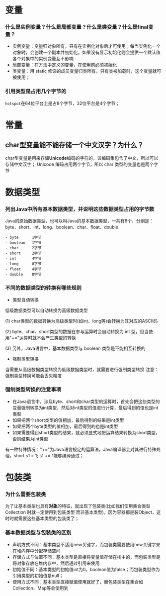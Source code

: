 # 变量
### 什么是实例变量？什么是局部变量？什么是类变量？什么是final变量？

- 实例变量：变量归对象所有，只有在实例化对象后才可使用；每当实例化一个对象时，会创建一个副本并初始化，如果没有显示初始化则会提供一个默认值
	各个对象中的实例变量互不影响
- 局部变量：在方法中定义的变量，在使用前必须初始化
- 类变量：用 static 修饰的成员变量归类所有，只有类被加载时，这个变量就可被使用；

### 引用类型是占用几个字节的
`hotspot`在64位平台上是占8个字节，32位平台是4个字节；

# 常量

## char型变量能不能存储一个中文汉字？为什么？
char型变量是用来存储**Unicode**编码的字符的，该编码集包含了中文，所以可以存储中文汉字；
Unicode 编码占用两个字节，所以 char 类型的变量也是两个字节


# 数据类型

### 列出Java中所有基本数据类型，并说明这些数据类型占用的字节数

Java的原始数据类型，也可以叫Java的基本数据类型，一共有8个，分别是：
byte、short、int、long、boolean、char、float、double
	
	- byte      1字节
	- boolean   1字节
	- char      2字节
	- short     2字节
	- int       4字节
	- long      8字节
	- float     4字节
	- double    8字节

### 不同的数据类型的转换有哪些规则
- 类型自动转换

低级数据类型可以自动转换为高级数据类型

(1) char类型的数据转换为高级类型时(如int、long等)会转换为其对应的ASCII码

(2) byte、char、short类型的数据在参与运算时会自动转换为 int 型，但当使用"+="运算时就不会产生类型的转换

(3) 另外，Java语言中，基本数据类型与 boolean 类型是不能相互转换的
	
- 强制类型转换

当需要从高级数据类型转换为低级数据类型时，就需要进行强制类型转换
注意：强制类型转换可能会丢失精度

### 强制类型转换的注意事项
- 在Java语言中，涉及byte、short和char类型的运算时，首先会把这些类型的变量强制转换为int类型，然后对int类型的值进行计算，最后得到的值也是int类型
- 如果把两个short类型的值相加，最后得到的结果是int类型
- 如果把两个byte类型的值相加，最后得到的也是int类型
- 如果需要得到short类型的结果，就必须显式地把运算结果转换为short类型，否则结果为int类型
	
有一种特殊情况："+="为Java语言规定的运算法，Java编译器会对其进行特殊处理，short s1 = 1; s1 += 1能够编译通过；


# 包装类
### 为什么需要包装类
为了让基本类型也具有**对象**的特征，就出现了包装类(比如我们使用集合类型 Collection 时就一定使用到包装类型
而非基本类型)，因为容器都是装Object，这时时就需要这些基本类型的包装类了；

### 基本数据类型与包装类的区别
- 声明方式不同：基本类型不适用new关键字，而包装类需要使用new关键字来在堆内存中分配存储空间
- 存储方式与位置不同：基本类型是直接将变量值存储在栈中的，而包装类型是将对象存放在堆内存中，然后通过引用来使用
- 初始值不同：基本类型的初始值int为0，boolean值为false；而包装类型作为引用类型的初始值是null；
- 使用方式不同：基本类型直接赋值使用就好了，而包装类型在集合如Collection、Map等会使用到


